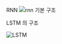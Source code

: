 RNN 
![rnn 기본 구조](https://user-images.githubusercontent.com/65142058/82519309-53982d80-9b5c-11ea-9df9-0c23a594aced.png)


LSTM 의 구조

![LSTM](https://user-images.githubusercontent.com/65142058/82525491-7a5e6000-9b6c-11ea-939c-51fd11de082f.png)

